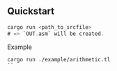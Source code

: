 ## Quickstart

```rs
cargo run <path_to_srcfile>
# => `OUT.asm` will be created.
```

Example

```
cargo run ./example/arithmetic.tl
``
